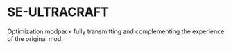 # SE-ULTRACRAFT
Optimization modpack fully transmitting and complementing the experience of the original mod.
